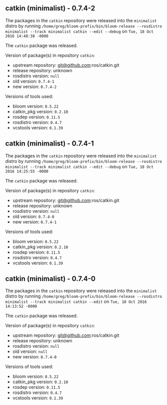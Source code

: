 ## catkin (minimalist) - 0.7.4-2

The packages in the `catkin` repository were released into the `minimalist` distro by running `/home/greg/bloom-prefix/bin/bloom-release --rosdistro minimalist --track minimalist catkin --edit --debug` on `Tue, 18 Oct 2016 14:48:38 -0000`

The `catkin` package was released.

Version of package(s) in repository `catkin`:

- upstream repository: git@github.com:ros/catkin.git
- release repository: unknown
- rosdistro version: `null`
- old version: `0.7.4-1`
- new version: `0.7.4-2`

Versions of tools used:

- bloom version: `0.5.22`
- catkin_pkg version: `0.2.10`
- rosdep version: `0.11.5`
- rosdistro version: `0.4.7`
- vcstools version: `0.1.39`


## catkin (minimalist) - 0.7.4-1

The packages in the `catkin` repository were released into the `minimalist` distro by running `/home/greg/bloom-prefix/bin/bloom-release --rosdistro minimalist --track minimalist catkin --edit --debug` on `Tue, 18 Oct 2016 14:25:55 -0000`

The `catkin` package was released.

Version of package(s) in repository `catkin`:

- upstream repository: git@github.com:ros/catkin.git
- release repository: unknown
- rosdistro version: `null`
- old version: `0.7.4-0`
- new version: `0.7.4-1`

Versions of tools used:

- bloom version: `0.5.22`
- catkin_pkg version: `0.2.10`
- rosdep version: `0.11.5`
- rosdistro version: `0.4.7`
- vcstools version: `0.1.39`


## catkin (minimalist) - 0.7.4-0

The packages in the `catkin` repository were released into the `minimalist` distro by running `/home/greg/bloom-prefix/bin/bloom-release --rosdistro minimalist --track minimalist catkin --edit` on `Tue, 18 Oct 2016 14:13:52 -0000`

The `catkin` package was released.

Version of package(s) in repository `catkin`:

- upstream repository: git@github.com:ros/catkin.git
- release repository: unknown
- rosdistro version: `null`
- old version: `null`
- new version: `0.7.4-0`

Versions of tools used:

- bloom version: `0.5.22`
- catkin_pkg version: `0.2.10`
- rosdep version: `0.11.5`
- rosdistro version: `0.4.7`
- vcstools version: `0.1.39`


